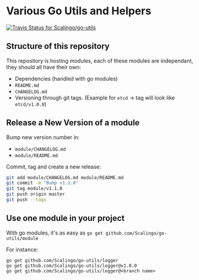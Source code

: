 # Various Go Utils and Helpers

[ ![Travis Status for
Scalingo/go-utils](https://travis-ci.com/Scalingo/go-utils.svg?branch=master)](https://travis-ci.com/github/Scalingo/go-utils)

## Structure of this repository

This repository is hosting modules, each of these modules are independant, they should all have their own:

* Dependencies (handled with go modules)
* `README.md`
* `CHANGELOG.md`
* Versioning through git tags. (Example for `etcd` → tag will look like `etcd/v1.0.0`)

## Release a New Version of a module

Bump new version number in:

- `module/CHANGELOG.md`
- `module/README.md`

Commit, tag and create a new release:

```sh
git add module/CHANGELOG.md module/README.md
git commit -m "Bump v1.1.0"
git tag module/v1.1.0
git push origin master
git push --tags
```

## Use one module in your project

With go modules, it's as easy as `go get github.com/Scalingo/go-utils/module`

For instance:

```
go get github.com/Scalingo/go-utils/logger
go get github.com/Scalingo/go-utils/logger@v1.0.0
go get github.com/Scalingo/go-utils/logger@<branch name>
```
